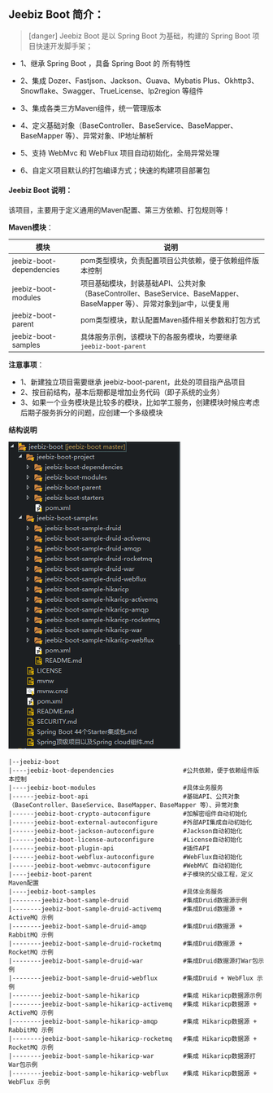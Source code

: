 ## Jeebiz Boot 简介：

> [danger] Jeebiz Boot 是以 Spring Boot 为基础，构建的 Spring Boot 项目快速开发脚手架；

- 1、继承 Spring Boot ，具备 Spring Boot 的 所有特性

- 2、集成 Dozer、Fastjson、Jackson、Guava、Mybatis Plus、Okhttp3、Snowflake、Swagger、TrueLicense、Ip2region 等组件

- 3、集成各类三方Maven组件，统一管理版本

- 4、定义基础对象（BaseController、BaseService、BaseMapper、BaseMapper 等）、异常对象、IP地址解析

- 5、支持 WebMvc 和 WebFlux 项目自动初始化，全局异常处理

- 6、自定义项目默认的打包编译方式；快速的构建项目部署包


#### Jeebiz Boot 说明：

该项目，主要用于定义通用的Maven配置、第三方依赖、打包规则等！

**Maven模块**：

| 模块  | 说明  |
| ------------ | ------------ |
| jeebiz-boot-dependencies | pom类型模块，负责配置项目公共依赖，便于依赖组件版本控制  |
| jeebiz-boot-modules  |  项目基础模块，封装基础API、公共对象（BaseController、BaseService、BaseMapper、BaseMapper 等）、异常对象到jar中，以便复用 |
| jeebiz-boot-parent  | pom类型模块，默认配置Maven插件相关参数和打包方式 |
| jeebiz-boot-samples  |  具体服务示例，该模块下的各服务模块，均要继承 `jeebiz-boot-parent` |

**注意事项**：

- 1、新建独立项目需要继承 jeebiz-boot-parent，此处的项目指产品项目
- 2、按目前结构，基本后期都是增加业务代码（即子系统的业务）
- 3、如果一个业务模块是比较多的模块，比如学工服务，创建模块时候应考虑后期子服务拆分的问题，应创建一个多级模块

**结构说明**

![jeebiz-boot](https://github.com/Jeebiz/jeebiz-boot/blob/master/screenshots/jeebiz-boot.png "Jeebiz Boot")

```
|--jeebiz-boot
|----jeebiz-boot-dependencies		            #公共依赖，便于依赖组件版本控制
|----jeebiz-boot-modules			            #具体业务服务
|------jeebiz-boot-api				            #基础API、公共对象（BaseController、BaseService、BaseMapper、BaseMapper 等）、异常对象
|------jeebiz-boot-crypto-autoconfigure	        #加解密组件自动初始化
|------jeebiz-boot-external-autoconfigure	    #外部API集成自动初始化
|------jeebiz-boot-jackson-autoconfigure	    #Jackson自动初始化
|------jeebiz-boot-license-autoconfigure        #License自动初始化
|------jeebiz-boot-plugin-api                   #插件API
|------jeebiz-boot-webflux-autoconfigure	    #WebFlux自动初始化
|------jeebiz-boot-webmvc-autoconfigure	        #WebMVC 自动初始化
|----jeebiz-boot-parent			                #子模块的父级工程，定义Maven配置
|----jeebiz-boot-samples				        #具体业务服务
|--------jeebiz-boot-sample-druid		        #集成Druid数据源示例
|--------jeebiz-boot-sample-druid-activemq	    #集成Druid数据源 + ActiveMQ 示例
|--------jeebiz-boot-sample-druid-amqp		    #集成Druid数据源 + RabbitMQ 示例
|--------jeebiz-boot-sample-druid-rocketmq	    #集成Druid数据源 + RocketMQ 示例
|--------jeebiz-boot-sample-druid-war		    #集成Druid数据源打War包示例
|--------jeebiz-boot-sample-druid-webflux	    #集成Druid + WebFlux 示例
|--------jeebiz-boot-sample-hikaricp		    #集成 Hikaricp数据源示例
|--------jeebiz-boot-sample-hikaricp-activemq	#集成 Hikaricp数据源 + ActiveMQ 示例
|--------jeebiz-boot-sample-hikaricp-amqp		#集成 Hikaricp数据源 + RabbitMQ 示例
|--------jeebiz-boot-sample-hikaricp-rocketmq	#集成 Hikaricp数据源 + RocketMQ 示例
|--------jeebiz-boot-sample-hikaricp-war		#集成 Hikaricp数据源打War包示例
|--------jeebiz-boot-sample-hikaricp-webflux	#集成 Hikaricp数据源 + WebFlux 示例
```